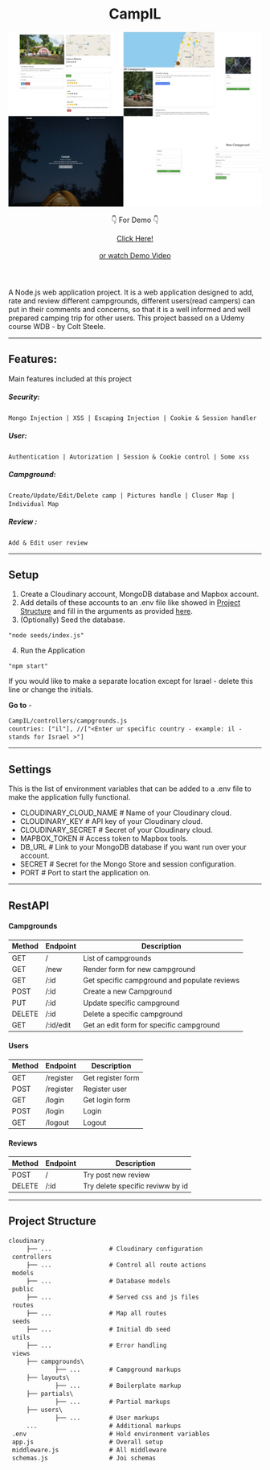 <div style="margin-bottom: 4em" align="center">
<h1 align="center">CampIL</h1>
  <img height="auto" width="auto"  src="./screenshots/camp.jpg">
   <div>
   	<p> &#128071; For Demo &#128071;</p>
    <a href="https://campil-project.herokuapp.com">Click Here!</a>
   </div
  <br></br>
  <a href='https://youtu.be/cuh1MqKz5Rw'>or watch Demo Video</a>
</div>

A Node.js web application project. It is a web application designed to add, rate and review different campgrounds, different users(read campers) can put in their comments and concerns, so that it is a well informed and well prepared camping trip for other users. This project bassed on a Udemy course WDB - by Colt Steele. 


***
## Features: 
Main features included at this project

##### Security: 
`Mongo Injection | XSS | Escaping Injection | Cookie & Session handler`
##### User: 
`Authentication | Autorization | Session & Cookie control | Some xss`
##### Campground: 
`Create/Update/Edit/Delete camp | Pictures handle | Cluser Map | Individual Map`
##### Review : 
`Add & Edit user review`



***
## Setup

1. Create a Cloudinary account, MongoDB database and Mapbox account.
2. Add details of these accounts to an .env file like showed in [Project Structure](#project-structure) and fill in the arguments as provided [here](#settings).
3. (Optionally) Seed the database.

```
"node seeds/index.js"
```
4. Run the Application 
```
"npm start"
```
If you would like to make a separate location except for Israel - delete this line or change the initials.

**Go to** - 
```
CampIL/controllers/campgrounds.js 
countries: ["il"], //["<Enter ur specific country - example: il - stands for Israel >"]
```


***
## Settings

This is the list of environment variables that can be added to a .env file to make the application fully functional.

- CLOUDINARY_CLOUD_NAME # Name of your Cloudinary cloud.
- CLOUDINARY_KEY # API key of your Cloudinary cloud.
- CLOUDINARY_SECRET # Secret of your Cloudinary cloud.
- MAPBOX_TOKEN # Access token to Mapbox tools.
- DB_URL # Link to your MongoDB database if you want run over your account.
- SECRET # Secret for the Mongo Store and session configuration.
- PORT # Port to start the application on.


***
## RestAPI 
#### Campgrounds

| Method  | Endpoint          | Description                 |
|---------|-------------------|-----------------------------|
| GET     | /                 | List of campgrounds                   |
| GET     | /new   			  | Render form for new campground         |
| GET     | /:id   		      | Get specific campground and populate reviews   |
| POST    | /:id	  		  | Create a new Campground             | 
| PUT  	  | /:id   			  | Update specific campground     |
| DELETE  | /:id   			  | Delete a specific campground|
| GET     | /:id/edit 	      | Get an edit form for specific campground| 

#### Users

| Method  | Endpoint          | Description                 |
|---------|-------------------|-----------------------------|
| GET     | /register         | Get register form           |
| POST    | /register   	  | Register user               |
| GET     | /login   	      | Get login form              |
| POST    | /login        	  | Login                 |
| GET     | /logout			  | Logout

#### Reviews

| Method  | Endpoint          | Description                 |
|---------|-------------------|-----------------------------|
| POST     | /                | Try post new review         |
| DELETE   | /:id  			  | Try delete specific reviww by id|


***
## Project Structure

```
cloudinary
     ├── ...                # Cloudinary configuration
 controllers
     ├── ...                # Control all route actions
 models
     ├── ...                # Database models
 public
     ├── ...                # Served css and js files
 routes
     ├── ...                # Map all routes
 seeds
     ├── ...                # Initial db seed
 utils
     ├── ...                # Error handling
 views
     ├── campgrounds\
             ├── ...        # Campground markups
     ├── layouts\
             ├── ...        # Boilerplate markup
     ├── partials\
             ├── ...        # Partial markups
     ├── users\
             ├── ...        # User markups
     ...                    # Additional markups
 .env                       # Hold environment variables
 app.js                     # Overall setup
 middleware.js              # All middleware
 schemas.js                 # Joi schemas
 
 ```
